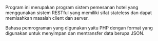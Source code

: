 Program ini merupakan program sistem pemesanan hotel yang menggunakan sistem RESTful yang memiliki sifat stateless dan dapat memisahkan masalah client dan server.

Bahasa pemrograman yang digunakan yaitu PHP dengan format yang digunakan untuk menyimpan dan mentransfer data berupa JSON.
